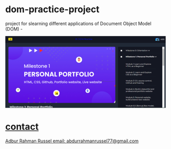 # dom-practice-project

project for slearning different applications of Document Object Model (DOM) -

<a href="https://dom-practice-project.vercel.app/" />

<img src="./images/100.png" />

# contact

Adbur Rahman Russel
email: abdurrahmanrussel77@gmail.com
